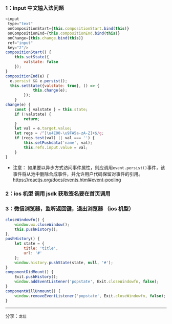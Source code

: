 ### 1：input 中文输入法问题

```javascript
<input
 type="text"
 onCompositionStart={this.compositionStart.bind(this)}
 onCompositionEnd={this.compositionEnd.bind(this)}
 onChange={this.change.bind(this)}
 ref="input"
 key="2"/>
compositionStart() {
	this.setState({
		valstate: false
	});
}
compositionEnd(e) {
  e.persist && e.persist();
  this.setState({valstate: true}, () => {
			this.change(e);
		});
	}
change(e) {
	const { valstate } = this.state;
	if (!valstate) {
		return;
	}
	let val = e.target.value;
	let regs = /^[\u4E00-\u9FA5a-zA-Z]+$/g;
	if (regs.test(val) || val === '') {
		this.setPushdata('name', val);
		this.refs.input.value = val;
	}
}
```

- 注意：
  如果要以异步方式访问事件属性，则应调用`event.persist()`事件，该事件将从池中删除合成事件，并允许用户代码保留对事件的引用。
  https://reactjs.org/docs/events.html#event-pooling

### 2：ios 机型 调用 jsdk 获取签名要在首页调用

### 3：微信浏览器，监听返回键，退出浏览器 （ios 机型）

```javascript
closeWindowfn() {
	window.wx.closeWindow();
	this.pushHistory();
},
pushHistory() {
	let state = {
		title: 'title',
		url: '#'
	};
	window.history.pushState(state, null, '#');
}
componentDidMount() {
	Exit.pushHistory();
	window.addEventListener('popstate', Exit.closeWindowfn, false);
}
componentWillUnmount() {
	window.removeEventListener('popstate', Exit.closeWindowfn, false);
}

```

---

分享：`龙佳`
